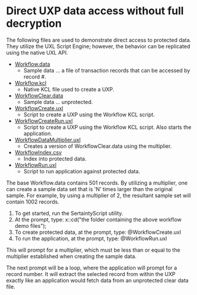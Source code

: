# Direct UXP data access without full decryption

The following files are used to demonstrate direct access to protected data.  They utilize the UXL Script Engine; however, the behavior can be replicated using the native UXL API.

- [Workflow.data]()
  - Sample data ... a file of transaction records that can be accessed by record #.
- [Workflow.kcl]()
  - Native KCL file used to create a UXP.
- [WorkflowClear.data]()
  - Sample data ... unprotected.
- [WorkflowCreate.uxl]()
  - Script to create a UXP using the Workflow KCL script.
- [WorkflowCreateRun.uxl]()
  - Script to create a UXP using the Workflow KCL script.  Also starts the application.
- [WorkflowDataMultiplier.uxl]()
  - Creates a version of WorkflowClear.data using the multiplier.
- [WorkflowIndex.csv]()
  - Index into protected data.
- [WorkflowRun.uxl]()
  - Script to run application against protected data.

The base Workflow.data contains 501 records.  By utilizing a multiplier, one can create a sample data
set that is 'N' times larger than the original sample.  For example, by using a multiplier of 2, the
resultant sample set will contain 1002 records.

1. To get started, run the SertaintyScript utility.
2. At the prompt, type: x::cd("the folder containing the above workflow demo files");
3. To create protected data, at the prompt, type: @WorkflowCreate.uxl
4. To run the application, at the prompt, type: @WorkflowRun.uxl

This will prompt for a multiplier, which must be less than or equal to the multiplier established when creating the sample data.

The next prompt will be a loop, where the application will prompt for a record number.  It will extract the
selected record from within the UXP exactly like an application would fetch data from an unprotected clear
data file.

